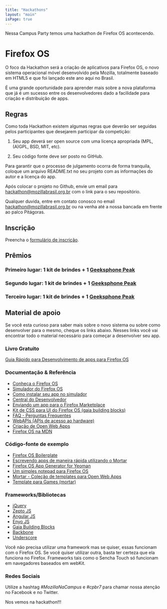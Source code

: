 ```yaml
---
title: "Hackathons"
layout: "main"
isPage: true
---
```


Nessa Campus Party temos uma hackathon de Firefox OS acontecendo. 

# Firefox OS

O foco da Hackathon será a criação de aplicativos para Firefox OS, o novo sistema operacional móvel desenvolvido pela Mozilla, totalmente baseado em HTML5 e que foi lançado este ano aqui no Brasil.

É uma grande oportunidade para aprender mais sobre a nova plataforma que já é um sucesso entre os desenvolvedores dado a facilidade para criação e distribuição de apps.

## Regras

Como toda Hackathon existem algumas regras que deverão ser seguidas pelos participantes que desejarem participar da competição:

1) Seu app deverá ser open source com uma licença apropriada (MPL, (A)GPL, BSD, MIT, etc).

2) Seu código fonte deve ser posto no GitHub.

Para garantir que o processo de julgamento ocorra de forma tranquila, coloque um arquivo README.txt no seu projeto com as informações do autor e a licença do app.

Após colocar o projeto no Github, envie um email para [hackathon@mozillabrasil.org.br](mailto:hackathon@mozillabrasil.org.br) com o link para o seu repositório.

Qualquer duvida, entre em contato conosco no email [hackathon@mozillabrasil.org.br](mailto:hackathon@mozillabrasil.org.br) ou na venha até a nossa bancada em frente ao palco Pitágoras.

## Inscrição

Preencha o [formulário de inscrição](https://docs.google.com/a/andregarzia.com/forms/d/1UpAFNTeKmK7JeSfZr5_lmsTF2XWtft0WkY5Yinrv-NU/viewform).

## Prêmios

### Primeiro lugar: 1 kit de brindes + 1 [Geeksphone Peak](http://shop.geeksphone.com/en/phones/5-peak.html)

### Segundo lugar: 1 kit de brindes + 1 [Geeksphone Peak](http://shop.geeksphone.com/en/phones/5-peak.html)

### Terceiro lugar: 1 kit de brindes + 1 [Geeksphone Peak](http://shop.geeksphone.com/en/phones/5-peak.html)

## Material de apoio

Se você esta curioso para saber mais sobre o novo sistema ou sobre como desenvolver para o mesmo, cheque os links abaixo. Nesses links você vai encontrar todo o material necessário para começar a desenvolver seu app.

### Livro Gratuito
[Guia Rápido para Desenvolvimento de apps para Firefox OS](https://leanpub.com/guiarapidofirefoxos)

### Documentação & Referência

* [Conheça o Firefox OS](http://www.mozilla.org/pt-BR/firefox/os/)
* [Simulador do Firefox OS](https://addons.mozilla.org/pt-BR/firefox/addon/firefox-os-simulator/)
* [Como instalar seu app no simulador](https://hacks.mozilla.org/2013/03/how-to-install-packaged-apps-in-firefox-os-options-and-tools/)
* [Central do Desenvolvedor](https://marketplace.firefox.com/pt-BR/developers/)
* [Enviando um app para o Firefox Marketplace](https://developer.mozilla.org/docs/Web/Apps/Publishing/Submitting_an_app)
* [Kit de CSS para UI do Firefox OS (gaia building blocks)](http://buildingfirefoxos.com/)
* [FAQ - Perguntas Frequentes](http://www.mozilla.org/pt-BR/firefox/os/faq/)
* [WebAPIs (APIs de acesso ao hardware)](https://developer.mozilla.org/en-US/docs/WebAPI)
* [Criação de Open Web Apps](https://developer.mozilla.org/en-US/docs/Web/Apps)
* [Firefox OS na MDN](https://developer.mozilla.org/en-US/docs/Mozilla/Firefox_OS)

### Código-fonte de exemplo

* [Firefox OS Boilerplate](https://github.com/robnyman/Firefox-OS-Boilerplate-App)
* [Escrevendo apps de maneira rápida utilizando o Mortar](https://hacks.mozilla.org/2013/01/writing-web-apps-quickly-with-mortar/)
* [Firefox OS App Generator for Yeoman](https://github.com/zenorocha/generator-firefox-os)
* [Um simples notepad para Firefox OS](https://github.com/soapdog/memos-for-firefoxos)
* [Mortar - Coleção de templates para Open Web Apps](https://github.com/mozilla/mortar/)
* [Template para Games (mortar)](https://github.com/mozilla/mortar-game-stub)

### Frameworks/Bibliotecas
* [jQuery](http://jquery.com)
* [Zepto JS](http://zeptojs.com)
* [Angular JS](http://angularjs.org)
* [Enyo JS](http://enyojs.com)
* [Gaia Building Blocks](http://buildingfirefoxos.com/)
* [Backbone](http://backbonejs.org/)
* [Underscore](http://underscorejs.org/)

Você não precisa utilizar uma framework mas se quiser, essas funcionam com o Firefox OS.
Se você quiser utilizar outra, basta ter certeza que ela funciona no Firefox. Frameworks
tais como o Sencha Touch só funcionam em navegadores baseados em webKit.

### Redes Sociais
Utilize a hashtag *#MozillaNaCampus* e *#cpbr7* para chamar nossa atenção no Facebook e no Twitter.

Nos vemos na hackathon!!!